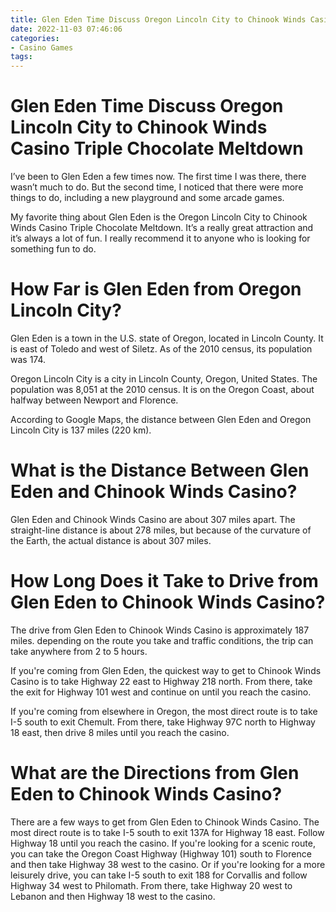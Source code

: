 ```yaml
---
title: Glen Eden Time Discuss Oregon Lincoln City to Chinook Winds Casino Triple Chocolate Meltdown
date: 2022-11-03 07:46:06
categories:
- Casino Games
tags:
---
```



#  Glen Eden Time Discuss Oregon Lincoln City to Chinook Winds Casino Triple Chocolate Meltdown

I’ve been to Glen Eden a few times now. The first time I was there, there wasn’t much to do. But the second time, I noticed that there were more things to do, including a new playground and some arcade games.

My favorite thing about Glen Eden is the Oregon Lincoln City to Chinook Winds Casino Triple Chocolate Meltdown. It’s a really great attraction and it’s always a lot of fun. I really recommend it to anyone who is looking for something fun to do.

#  How Far is Glen Eden from Oregon Lincoln City?

Glen Eden is a town in the U.S. state of Oregon, located in Lincoln County. It is east of Toledo and west of Siletz. As of the 2010 census, its population was 174.

Oregon Lincoln City is a city in Lincoln County, Oregon, United States. The population was 8,051 at the 2010 census. It is on the Oregon Coast, about halfway between Newport and Florence.

According to Google Maps, the distance between Glen Eden and Oregon Lincoln City is 137 miles (220 km).

#  What is the Distance Between Glen Eden and Chinook Winds Casino?

Glen Eden and Chinook Winds Casino are about 307 miles apart. The straight-line distance is about 278 miles, but because of the curvature of the Earth, the actual distance is about 307 miles.

#  How Long Does it Take to Drive from Glen Eden to Chinook Winds Casino?

The drive from Glen Eden to Chinook Winds Casino is approximately 187 miles. depending on the route you take and traffic conditions, the trip can take anywhere from 2 to 5 hours.

If you're coming from Glen Eden, the quickest way to get to Chinook Winds Casino is to take Highway 22 east to Highway 218 north. From there, take the exit for Highway 101 west and continue on until you reach the casino.

If you're coming from elsewhere in Oregon, the most direct route is to take I-5 south to exit Chemult. From there, take Highway 97C north to Highway 18 east, then drive 8 miles until you reach the casino.

#  What are the Directions from Glen Eden to Chinook Winds Casino?

There are a few ways to get from Glen Eden to Chinook Winds Casino. 
The most direct route is to take I-5 south to exit 137A for Highway 18 east. Follow Highway 18 until you reach the casino.
If you're looking for a scenic route, you can take the Oregon Coast Highway (Highway 101) south to Florence and then take Highway 38 west to the casino.
Or if you're looking for a more leisurely drive, you can take I-5 south to exit 188 for Corvallis and follow Highway 34 west to Philomath. From there, take Highway 20 west to Lebanon and then Highway 18 west to the casino.